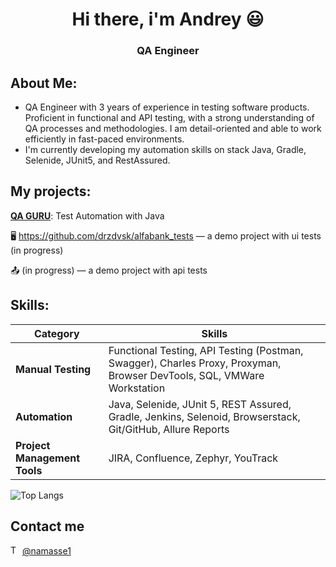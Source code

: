 <h1 align="center">Hi there, i'm Andrey 😃 </h1>
<h3 align="center">QA Engineer </h3>

## About Me:
- QA Engineer with 3 years of experience in testing software products. Proficient in functional and API testing, with a strong understanding of QA processes and methodologies. I am detail-oriented and able to work efficiently in fast-paced environments.
- I'm currently developing my automation skills on stack Java, Gradle, Selenide, JUnit5, and RestAssured.

 ## My projects:

**[QA GURU](https://qa.guru/java)**: Test Automation with Java

:desktop_computer: https://github.com/drzdvsk/alfabank_tests — a demo project with ui tests (in progress)

:outbox_tray: (in progress) — a demo project with api tests

## Skills:
 | Category          | Skills                                                                                 |
 |-------------------|----------------------------------------------------------------------------------------|
 | **Manual Testing**| Functional Testing, API Testing (Postman, Swagger), Charles Proxy, Proxyman, Browser DevTools, SQL, VMWare Workstation |
 | **Automation**    | Java, Selenide, JUnit 5, REST Assured, Gradle, Jenkins, Selenoid, Browserstack, Git/GitHub, Allure Reports |
 | **Project Management Tools** | JIRA, Confluence, Zephyr, YouTrack                                                                                 |

![Top Langs](https://github-readme-stats.vercel.app/api/top-langs/?username=drzdvsk&layout=compact)

## Contact me 
<img src="icons/telegram.png" title="Telegram" alt="Telegram" width="15" height="15"/> [@namasse1](https://t.me/namasse1)
<!--
